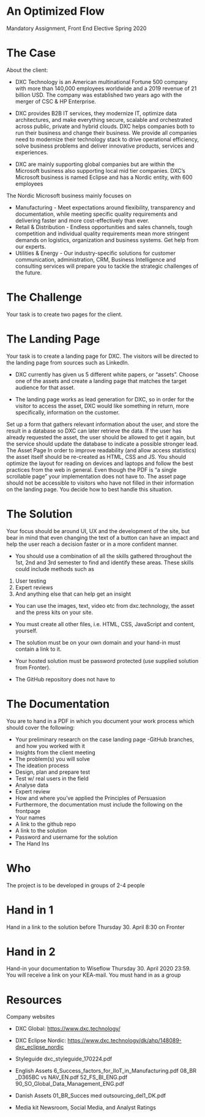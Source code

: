 # An Optimized Flow
Mandatory Assignment, Front End Elective Spring 2020

# The Case
About the client:
- DXC Technology is an American multinational Fortune 500 company with more than 140,000 employees worldwide and a 2019 revenue of 21 billion USD. The company was established two years ago with the merger of CSC & HP Enterprise.

- DXC provides B2B IT services, they modernize IT, optimize data architectures, and make everything secure, scalable and orchestrated across public, private and hybrid clouds. DXC helps companies both to run their business and change their business. We provide all companies need to modernize their technology stack to drive operational efficiency, solve business problems and deliver innovative products, services and experiences.

- DXC are mainly supporting global companies but are within the Microsoft business also supporting local mid tier companies. DXC’s Microsoft business is named Eclipse and has a Nordic entity, with 600 employees 

The Nordic Microsoft business mainly focuses on
- Manufacturing - Meet expectations around flexibility, transparency and documentation, while meeting specific quality requirements and delivering faster and more cost-effectively than ever.
- Retail & Distribution - Endless opportunities and sales channels, tough competition and individual quality requirements mean more stringent demands on logistics, organization and business systems. Get help from our experts.
- Utilities & Energy - Our industry-specific solutions for customer communication, administration, CRM, Business Intelligence and consulting services will prepare you to tackle the strategic challenges of the future.

# The Challenge
Your task is to create two pages for the client.

# The Landing Page
Your task is to create a landing page for DXC. The visitors will be directed to the landing page from sources such as LinkedIn.
- DXC currently has given us 5 different white papers, or “assets”. Choose one of the assets and create a landing page that matches the target audience for that asset.

- The landing page works as lead generation for DXC, so in order for the visitor to access the asset, DXC would like something in return, more specifically, information on the customer.

Set up a form that gathers relevant information about the user, and store the result in a database so DXC can later retrieve the data. If the user has already requested the asset, the user should be allowed to get it again, but the service should update the database to indicate a possible stronger lead.
The Asset Page
In order to improve readability (and allow access statistics) the asset itself should be re-created as HTML, CSS and JS. You should optimize the layout for reading on devices and laptops and follow the best practices from the web in general. Even though the PDF is “a single scrollable page” your implementation does not have to.
The asset page should not be accessible to visitors who have not filled in their information on the landing page. You decide how to best handle this situation.


# The Solution
Your focus should be around UI, UX and the development of the site, but bear in mind that even changing the text of a button can have an impact and help the user reach a decision faster or in a more confident manner.

- You should use a combination of all the skills gathered throughout the 1st, 2nd and 3rd semester to find and identify these areas.
These skills could include methods such as
1. User testing
2. Expert reviews
3. And anything else that can help get an insight

- You can use the images, text, video etc from dxc.technology, the asset and the press kits  on your site.

- You must create all other files, i.e. HTML, CSS, JavaScript and content, yourself.

- The solution must be on your own domain and your hand-in must contain a link to it.

- Your hosted solution must be password protected (use supplied solution from Fronter). 
- The GitHub repository does not have to

# The Documentation
You are to hand in a PDF in which you document your work process which should cover the following:
- Your preliminary research on the case landing page
-GitHub branches, and how you worked with it
- Insights from the client meeting
- The problem(s) you will solve
- The ideation process
- Design, plan and prepare test
- Test w/ real users in the field
- Analyse data
- Expert review
- How and where you’ve applied the Principles of Persuasion
- Furthermore, the documentation must include the following on the frontpage
- Your names
- A link to the github repo
- A link to the solution
- Password and username for the solution
- The Hand Ins
# Who
The project is to be developed in groups of 2-4 people

# Hand in 1
Hand in a link to the solution before Thursday 30. April 8:30 on Fronter
# Hand in 2
Hand-in your documentation to Wiseflow Thursday 30. April 2020 23:59.
You will receive a link on your KEA-mail.
You must hand in as a group

# Resources
Company websites
- DXC Global: https://www.dxc.technology/
- DXC Eclipse Nordic: https://www.dxc.technology/dk/ahp/148089-dxc_eclipse_nordic

- Styleguide
dxc_styleguide_170224.pdf

- English Assets
6_Success_factors_for_IIoT_in_Manufacturing.pdf 
08_BR _D365BC vs NAV_EN.pdf
52_FS_BI_ENG.pdf
90_SO_Global_Data_Management_ENG.pdf

- Danish Assets
01_BR_Succes med outsourcing_del1_DK.pdf

- Media kit
Newsroom, Social Media, and Analyst Ratings


